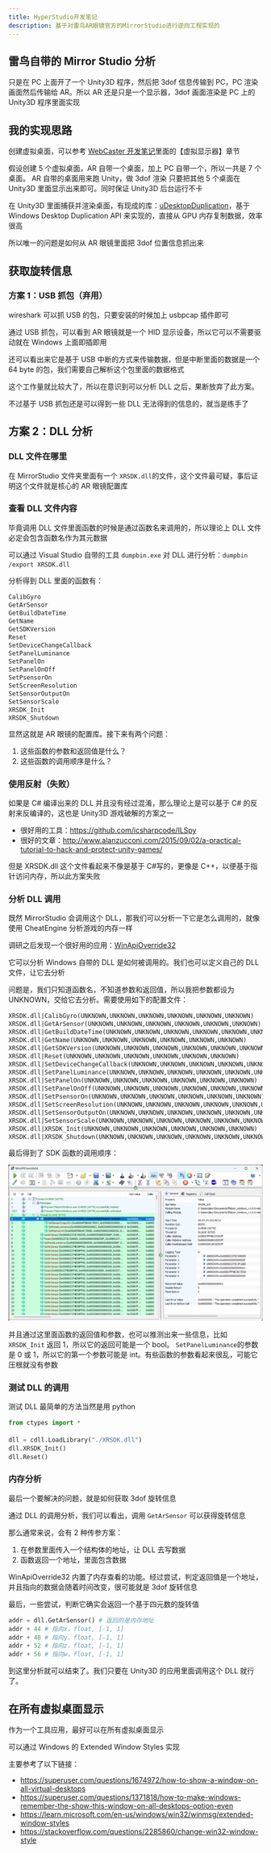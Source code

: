 ```yaml
---
title: HyperStudio开发笔记
description: 基于对雷鸟AR眼镜官方的MirrorStudio进行逆向工程实现的
---
```


## 雷鸟自带的 Mirror Studio 分析

只是在 PC 上面开了一个 Unity3D 程序，然后把 3dof 信息传输到 PC，PC 渲染画面然后传输给 AR。所以 AR 还是只是一个显示器，3dof 画面渲染是 PC 上的 Unity3D 程序里面实现

## 我的实现思路

创建虚拟桌面，可以参考 [WebCaster 开发笔记](https://discretetom.github.io/posts/web-caster/)里面的【虚拟显示器】章节

假设创建 5 个虚拟桌面，AR 自带一个桌面，加上 PC 自带一个，所以一共是 7 个桌面。
AR 自带的桌面用来跑 Unity，做 3dof 渲染
只要把其他 5 个桌面在 Unity3D 里面显示出来即可。同时保证 Unity3D 后台运行不卡

在 Unity3D 里面捕获并渲染桌面，有现成的库：[uDesktopDuplication](https://github.com/hecomi/uDesktopDuplication)，基于 Windows Desktop Duplication API 来实现的，直接从 GPU 内存复制数据，效率很高

所以唯一的问题是如何从 AR 眼镜里面把 3dof 位置信息抓出来

## 获取旋转信息

### 方案 1：USB 抓包（弃用）

wireshark 可以抓 USB 的包，只要安装的时候加上 usbpcap 插件即可

通过 USB 抓包，可以看到 AR 眼镜就是一个 HID 显示设备，所以它可以不需要驱动就在 Windows 上面即插即用

还可以看出来它是基于 USB 中断的方式来传输数据，但是中断里面的数据是一个 64 byte 的包，我们需要自己解析这个包里面的数据格式

这个工作量就比较大了，所以在意识到可以分析 DLL 之后，果断放弃了此方案。

不过基于 USB 抓包还是可以得到一些 DLL 无法得到的信息的，就当是练手了

## 方案 2：DLL 分析

### DLL 文件在哪里

在 MirrorStudio 文件夹里面有一个 `XRSDK.dll`的文件，这个文件最可疑，事后证明这个文件就是核心的 AR 眼镜配置库

### 查看 DLL 文件内容

毕竟调用 DLL 文件里面函数的时候是通过函数名来调用的，所以理论上 DLL 文件必定会包含函数名作为其元数据

可以通过 Visual Studio 自带的工具 `dumpbin.exe` 对 DLL 进行分析：`dumpbin /export XRSDK.dll`

分析得到 DLL 里面的函数有：

```
CalibGyro
GetArSensor
GetBuildDateTime
GetName
GetSDKVersion
Reset
SetDeviceChangeCallback
SetPanelLuminance
SetPanelOn
SetPanelOnOff
SetPsensorOn
SetScreenResolution
SetSensorOutputOn
SetSensorScale
XRSDK_Init
XRSDK_Shutdown
```

显然这就是 AR 眼镜的配置库。接下来有两个问题：

1. 这些函数的参数和返回值是什么？
2. 这些函数的调用顺序是什么？

### 使用反射（失败）

如果是 C# 编译出来的 DLL 并且没有经过混淆，那么理论上是可以基于 C# 的反射来反编译的，这也是 Unity3D 游戏破解的方案之一

- 很好用的工具：https://github.com/icsharpcode/ILSpy
- 很好的文章：http://www.alanzucconi.com/2015/09/02/a-practical-tutorial-to-hack-and-protect-unity-games/

但是 XRSDK.dll 这个文件看起来不像是基于 C#写的，更像是 C++，以便基于指针访问内存，所以此方案失败

### 分析 DLL 调用

既然 MirrorStudio 会调用这个 DLL，那我们可以分析一下它是怎么调用的，就像使用 CheatEngine 分析游戏的内存一样

调研之后发现一个很好用的应用：[WinApiOverride32](http://jacquelin.potier.free.fr/winapioverride32/)

它可以分析 Windows 自带的 DLL 是如何被调用的。我们也可以定义自己的 DLL 文件，让它去分析

问题是，我们只知道函数名，不知道参数和返回值，所以我把参数都设为 UNKNOWN，交给它去分析。需要使用如下的配置文件：

```
XRSDK.dll|CalibGyro(UNKNOWN,UNKNOWN,UNKNOWN,UNKNOWN,UNKNOWN,UNKNOWN)
XRSDK.dll|GetArSensor(UNKNOWN,UNKNOWN,UNKNOWN,UNKNOWN,UNKNOWN,UNKNOWN)
XRSDK.dll|GetBuildDateTime(UNKNOWN,UNKNOWN,UNKNOWN,UNKNOWN,UNKNOWN,UNKNOWN)
XRSDK.dll|GetName(UNKNOWN,UNKNOWN,UNKNOWN,UNKNOWN,UNKNOWN,UNKNOWN)
XRSDK.dll|GetSDKVersion(UNKNOWN,UNKNOWN,UNKNOWN,UNKNOWN,UNKNOWN,UNKNOWN)
XRSDK.dll|Reset(UNKNOWN,UNKNOWN,UNKNOWN,UNKNOWN,UNKNOWN,UNKNOWN)
XRSDK.dll|SetDeviceChangeCallback(UNKNOWN,UNKNOWN,UNKNOWN,UNKNOWN,UNKNOWN,UNKNOWN)
XRSDK.dll|SetPanelLuminance(UNKNOWN,UNKNOWN,UNKNOWN,UNKNOWN,UNKNOWN,UNKNOWN)
XRSDK.dll|SetPanelOn(UNKNOWN,UNKNOWN,UNKNOWN,UNKNOWN,UNKNOWN,UNKNOWN)
XRSDK.dll|SetPanelOnOff(UNKNOWN,UNKNOWN,UNKNOWN,UNKNOWN,UNKNOWN,UNKNOWN)
XRSDK.dll|SetPsensorOn(UNKNOWN,UNKNOWN,UNKNOWN,UNKNOWN,UNKNOWN,UNKNOWN)
XRSDK.dll|SetScreenResolution(UNKNOWN,UNKNOWN,UNKNOWN,UNKNOWN,UNKNOWN,UNKNOWN)
XRSDK.dll|SetSensorOutputOn(UNKNOWN,UNKNOWN,UNKNOWN,UNKNOWN,UNKNOWN,UNKNOWN)
XRSDK.dll|SetSensorScale(UNKNOWN,UNKNOWN,UNKNOWN,UNKNOWN,UNKNOWN,UNKNOWN)
XRSDK.dll|XRSDK_Init(UNKNOWN,UNKNOWN,UNKNOWN,UNKNOWN,UNKNOWN,UNKNOWN)
XRSDK.dll|XRSDK_Shutdown(UNKNOWN,UNKNOWN,UNKNOWN,UNKNOWN,UNKNOWN,UNKNOWN)
```

最后得到了 SDK 函数的调用顺序：

![55-1](./_img/55-1.png)

并且通过这里面函数的返回值和参数，也可以推测出来一些信息，比如 `XRSDK_Init` 返回 1，所以它的返回可能是一个 bool。 `SetPanelLuminance`的参数是 0 或 1，所以它的第一个参数可能是 int。有些函数的参数看起来很乱，可能它压根就没有参数

### 测试 DLL 的调用

测试 DLL 最简单的方法当然是用 python

```py
from ctypes import *

dll = cdll.LoadLibrary("./XRSDK.dll")
dll.XRSDK_Init()
dll.Reset()
```

### 内存分析

最后一个要解决的问题，就是如何获取 3dof 旋转信息

通过 DLL 的调用分析，我们可以看出，调用 `GetArSensor` 可以获得旋转信息

那么通常来说，会有 2 种传参方案：

1. 在参数里面传入一个结构体的地址，让 DLL 去写数据
2. 函数返回一个地址，里面包含数据

WinApiOverride32 内置了内存查看的功能。经过尝试，判定返回值是一个地址，并且指向的数据会随着时间改变，很可能就是 3dof 旋转信息

最后，一些尝试，判断它确实会返回一个基于四元数的旋转值

```py
addr = dll.GetArSensor() # 返回的是内存地址
addr + 44 # 指向x，float, [-1, 1]
addr + 48 # 指向y，float, [-1, 1]
addr + 52 # 指向z，float, [-1, 1]
addr + 56 # 指向w，float, [-1, 1]
```

到这里分析就可以结束了。我们只要在 Unity3D 的应用里面调用这个 DLL 就行了。

## 在所有虚拟桌面显示

作为一个工具应用，最好可以在所有虚拟桌面显示

可以通过 Windows 的 Extended Window Styles 实现

主要参考了以下链接：

- https://superuser.com/questions/1674972/how-to-show-a-window-on-all-virtual-desktops
- https://superuser.com/questions/1371818/how-to-make-windows-remember-the-show-this-window-on-all-desktops-option-even
- https://learn.microsoft.com/en-us/windows/win32/winmsg/extended-window-styles
- https://stackoverflow.com/questions/2285860/change-win32-window-style
